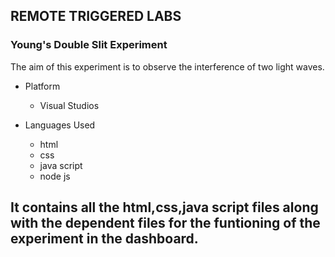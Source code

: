 ## REMOTE TRIGGERED LABS
### Young's Double Slit Experiment

The aim of this experiment is to observe the interference of two light waves.

* Platform
  - Visual Studios
 
 * Languages Used
   - html
   - css
   - java script
   - node js

## It contains all the html,css,java script files along with the dependent files for the funtioning of the experiment in the dashboard.
